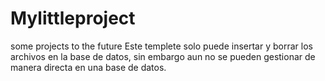 # Mylittleproject
some projects to the future
Este templete solo puede insertar y borrar los archivos en la base de datos, sin embargo aun no se pueden gestionar de manera directa en una base de datos.

